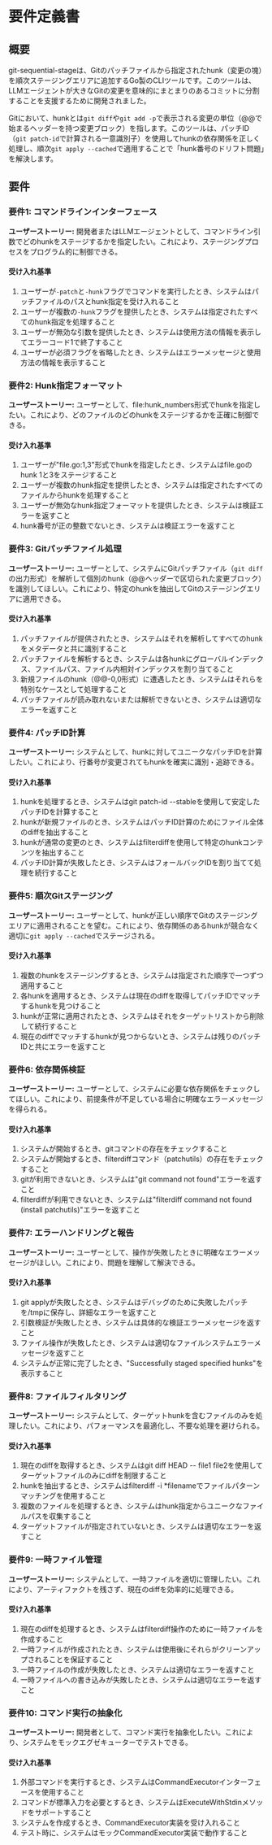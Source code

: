 # 要件定義書

## 概要

git-sequential-stageは、Gitのパッチファイルから指定されたhunk（変更の塊）を順次ステージングエリアに追加するGo製のCLIツールです。このツールは、LLMエージェントが大きなGitの変更を意味的にまとまりのあるコミットに分割することを支援するために開発されました。

Gitにおいて、hunkとは`git diff`や`git add -p`で表示される変更の単位（@@で始まるヘッダーを持つ変更ブロック）を指します。このツールは、パッチID（`git patch-id`で計算される一意識別子）を使用してhunkの依存関係を正しく処理し、順次`git apply --cached`で適用することで「hunk番号のドリフト問題」を解決します。

## 要件

### 要件1: コマンドラインインターフェース

**ユーザーストーリー:** 開発者またはLLMエージェントとして、コマンドライン引数でどのhunkをステージするかを指定したい。これにより、ステージングプロセスをプログラム的に制御できる。

#### 受け入れ基準

1. ユーザーが`-patch`と`-hunk`フラグでコマンドを実行したとき、システムはパッチファイルのパスとhunk指定を受け入れること
2. ユーザーが複数の`-hunk`フラグを提供したとき、システムは指定されたすべてのhunk指定を処理すること
3. ユーザーが無効な引数を提供したとき、システムは使用方法の情報を表示してエラーコード1で終了すること
4. ユーザーが必須フラグを省略したとき、システムはエラーメッセージと使用方法の情報を表示すること

### 要件2: Hunk指定フォーマット

**ユーザーストーリー:** ユーザーとして、file:hunk_numbers形式でhunkを指定したい。これにより、どのファイルのどのhunkをステージするかを正確に制御できる。

#### 受け入れ基準

1. ユーザーが"file.go:1,3"形式でhunkを指定したとき、システムはfile.goのhunk 1と3をステージすること
2. ユーザーが複数のhunk指定を提供したとき、システムは指定されたすべてのファイルからhunkを処理すること
3. ユーザーが無効なhunk指定フォーマットを提供したとき、システムは検証エラーを返すこと
4. hunk番号が正の整数でないとき、システムは検証エラーを返すこと

### 要件3: Gitパッチファイル処理

**ユーザーストーリー:** ユーザーとして、システムにGitパッチファイル（`git diff`の出力形式）を解析して個別のhunk（@@ヘッダーで区切られた変更ブロック）を識別してほしい。これにより、特定のhunkを抽出してGitのステージングエリアに適用できる。

#### 受け入れ基準

1. パッチファイルが提供されたとき、システムはそれを解析してすべてのhunkをメタデータと共に識別すること
2. パッチファイルを解析するとき、システムは各hunkにグローバルインデックス、ファイルパス、ファイル内相対インデックスを割り当てること
3. 新規ファイルのhunk（@@-0,0形式）に遭遇したとき、システムはそれらを特別なケースとして処理すること
4. パッチファイルが読み取れないまたは解析できないとき、システムは適切なエラーを返すこと

### 要件4: パッチID計算

**ユーザーストーリー:** システムとして、hunkに対してユニークなパッチIDを計算したい。これにより、行番号が変更されてもhunkを確実に識別・追跡できる。

#### 受け入れ基準

1. hunkを処理するとき、システムはgit patch-id --stableを使用して安定したパッチIDを計算すること
2. hunkが新規ファイルのとき、システムはパッチID計算のためにファイル全体のdiffを抽出すること
3. hunkが通常の変更のとき、システムはfilterdiffを使用して特定のhunkコンテンツを抽出すること
4. パッチID計算が失敗したとき、システムはフォールバックIDを割り当てて処理を続行すること

### 要件5: 順次Gitステージング

**ユーザーストーリー:** ユーザーとして、hunkが正しい順序でGitのステージングエリアに適用されることを望む。これにより、依存関係のあるhunkが競合なく適切に`git apply --cached`でステージされる。

#### 受け入れ基準

1. 複数のhunkをステージングするとき、システムは指定された順序で一つずつ適用すること
2. 各hunkを適用するとき、システムは現在のdiffを取得してパッチIDでマッチするhunkを見つけること
3. hunkが正常に適用されたとき、システムはそれをターゲットリストから削除して続行すること
4. 現在のdiffでマッチするhunkが見つからないとき、システムは残りのパッチIDと共にエラーを返すこと

### 要件6: 依存関係検証

**ユーザーストーリー:** ユーザーとして、システムに必要な依存関係をチェックしてほしい。これにより、前提条件が不足している場合に明確なエラーメッセージを得られる。

#### 受け入れ基準

1. システムが開始するとき、gitコマンドの存在をチェックすること
2. システムが開始するとき、filterdiffコマンド（patchutils）の存在をチェックすること
3. gitが利用できないとき、システムは"git command not found"エラーを返すこと
4. filterdiffが利用できないとき、システムは"filterdiff command not found (install patchutils)"エラーを返すこと

### 要件7: エラーハンドリングと報告

**ユーザーストーリー:** ユーザーとして、操作が失敗したときに明確なエラーメッセージがほしい。これにより、問題を理解して解決できる。

#### 受け入れ基準

1. git applyが失敗したとき、システムはデバッグのために失敗したパッチを/tmpに保存し、詳細なエラーを返すこと
2. 引数検証が失敗したとき、システムは具体的な検証エラーメッセージを返すこと
3. ファイル操作が失敗したとき、システムは適切なファイルシステムエラーメッセージを返すこと
4. システムが正常に完了したとき、"Successfully staged specified hunks"を表示すること

### 要件8: ファイルフィルタリング

**ユーザーストーリー:** システムとして、ターゲットhunkを含むファイルのみを処理したい。これにより、パフォーマンスを最適化し、不要な処理を避けられる。

#### 受け入れ基準

1. 現在のdiffを取得するとき、システムはgit diff HEAD -- file1 file2を使用してターゲットファイルのみにdiffを制限すること
2. hunkを抽出するとき、システムはfilterdiff -i *filenameでファイルパターンマッチングを使用すること
3. 複数のファイルを処理するとき、システムはhunk指定からユニークなファイルパスを収集すること
4. ターゲットファイルが指定されていないとき、システムは適切なエラーを返すこと

### 要件9: 一時ファイル管理

**ユーザーストーリー:** システムとして、一時ファイルを適切に管理したい。これにより、アーティファクトを残さず、現在のdiffを効率的に処理できる。

#### 受け入れ基準

1. 現在のdiffを処理するとき、システムはfilterdiff操作のために一時ファイルを作成すること
2. 一時ファイルが作成されたとき、システムは使用後にそれらがクリーンアップされることを保証すること
3. 一時ファイルの作成が失敗したとき、システムは適切なエラーを返すこと
4. 一時ファイルへの書き込みが失敗したとき、システムは適切なエラーを返すこと

### 要件10: コマンド実行の抽象化

**ユーザーストーリー:** 開発者として、コマンド実行を抽象化したい。これにより、システムをモックエグゼキューターでテストできる。

#### 受け入れ基準

1. 外部コマンドを実行するとき、システムはCommandExecutorインターフェースを使用すること
2. コマンドが標準入力を必要とするとき、システムはExecuteWithStdinメソッドをサポートすること
3. システムを作成するとき、CommandExecutor実装を受け入れること
4. テスト時に、システムはモックCommandExecutor実装で動作すること
